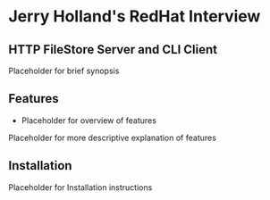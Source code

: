 # Jerry Holland's RedHat Interview
## HTTP FileStore Server and CLI Client

Placeholder for brief synopsis

## Features

- Placeholder for overview of features

Placeholder for more descriptive explanation of features

## Installation

Placeholder for Installation instructions